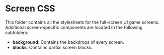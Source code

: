 # Screen CSS

This folder contains all the stylesheets for the full-screen UI game screens. Additional screen-specific components are located in the following subfolders:

* __background__: Contains the backdrops of every screen.
* __blocks__: Contains partial screen blocks. 

